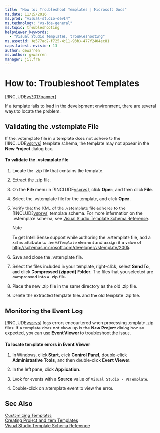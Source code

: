 ```yaml
---
title: "How to: Troubleshoot Templates | Microsoft Docs"
ms.date: 11/15/2016
ms.prod: "visual-studio-dev14"
ms.technology: "vs-ide-general"
ms.topic: troubleshooting
helpviewer_keywords: 
  - "Visual Studio templates, troubleshooting"
ms.assetid: 3e577ad2-f725-4c11-93b3-477f2404ec81
caps.latest.revision: 13
author: gewarren
ms.author: gewarren
manager: jillfra
---
```

# How to: Troubleshoot Templates
[!INCLUDE[vs2017banner](../includes/vs2017banner.md)]

If a template fails to load in the development environment, there are several ways to locate the problem.  
  
## Validating the .vstemplate File  
 If the .vstemplate file in a template does not adhere to the [!INCLUDE[vsprvs](../includes/vsprvs-md.md)] template schema, the template may not appear in the **New Project** dialog box.  
  
#### To validate the .vstemplate file  
  
1. Locate the .zip file that contains the template.  
  
2. Extract the .zip file.  
  
3. On the **File** menu in [!INCLUDE[vsprvs](../includes/vsprvs-md.md)], click **Open**, and then click **File**.  
  
4. Select the .vstemplate file for the template, and click **Open**.  
  
5. Verify that the XML of the .vstemplate file adheres to the [!INCLUDE[vsprvs](../includes/vsprvs-md.md)] template schema. For more information on the .vstemplate schema, see [Visual Studio Template Schema Reference](../extensibility/visual-studio-template-schema-reference.md).  
  
    > [!NOTE]
    > To get IntelliSense support while authoring the .vstemplate file, add a `xmlns` attribute to the `VSTemplate` element and assign it a value of http://schemas.microsoft.com/developer/vstemplate/2005.  
  
6. Save and close the .vstemplate file.  
  
7. Select the files included in your template, right-click, select **Send To**, and click **Compressed (zipped) Folder**. The files that you selected are compressed into a .zip file.  
  
8. Place the new .zip file in the same directory as the old .zip file.  
  
9. Delete the extracted template files and the old template .zip file.  
  
## Monitoring the Event Log  
 [!INCLUDE[vsprvs](../includes/vsprvs-md.md)] logs errors encountered when processing template .zip files. If a template does not show up in the **New Project** dialog box as expected, you can use **Event Viewer** to troubleshoot the issue.  
  
#### To locate template errors in Event Viewer  
  
1. In Windows, click **Start**, click **Control Panel**, double-click **Administrative Tools**, and then double-click **Event Viewer**.  
  
2. In the left pane, click **Application**.  
  
3. Look for events with a **Source** value of `Visual Studio - VsTemplate`.  
  
4. Double-click on a template event to view the error.  
  
## See Also  
 [Customizing Templates](../ide/customizing-project-and-item-templates.md)   
 [Creating Project and Item Templates](../ide/creating-project-and-item-templates.md)   
 [Visual Studio Template Schema Reference](../extensibility/visual-studio-template-schema-reference.md)
